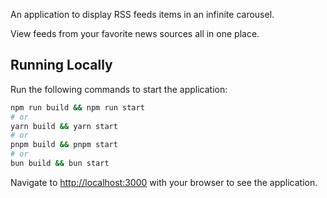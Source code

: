 An application to display RSS feeds items in an infinite carousel.

View feeds from your favorite news sources all in one place.

## Running Locally

Run the following commands to start the application:

```bash
npm run build && npm run start
# or
yarn build && yarn start
# or
pnpm build && pnpm start
# or
bun build && bun start
```

Navigate to [http://localhost:3000](http://localhost:3000) with your browser to see the application.
